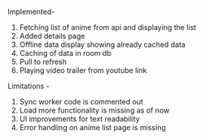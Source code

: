 Implemented-
1. Fetching list of anime from api and displaying the list
2. Added details page
3. Offline data display showing already cached data
4. Caching of data in room db
5. Pull to refresh
6. Playing video trailer from youtube link

Limitations -
1. Sync worker code is commented out
2. Load more functionality is missing as of now
3. UI improvements for text readability
4. Error handling on anime list page is missing
